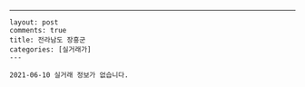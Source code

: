 ---
    layout: post
    comments: true
    title: 전라남도 장흥군
    categories: [실거래가]
    ---

    2021-06-10 실거래 정보가 없습니다.

    